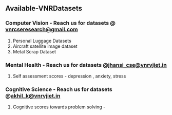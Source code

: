 ## Available-VNRDatasets
### Computer Vision - Reach us for datasets @ vnrcseresearch@gmail.com 
1. Personal Luggage Datasets
2. Aircraft satellite image dataset
3. Metal Scrap Dataset
### Mental Health - Reach us for datasets @jhansi_cse@vnrvjiet.in
1. Self assessment scores - depression , anxiety, stress
### Cognitive Science - Reach us for datasets @akhil_k@vnrvjiet.in  
1. Cognitive scores towards problem solving - 
